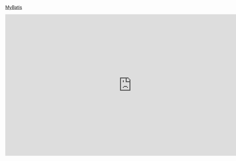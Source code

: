 [MyBatis](https://whimsical.com/mybatis-KycVCYZvtv7nBqGZUxXtJU)

<iframe style="border:none" width="800" height="450" src="https://whimsical.com/embed/V6a59xAK4qi3iwhNBg7r8x"></iframe>